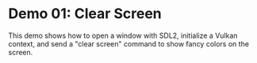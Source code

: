 Demo 01: Clear Screen
=====================

This demo shows how to open a window with SDL2, initialize a Vulkan context, and send a "clear screen" command to show fancy colors on the screen.


